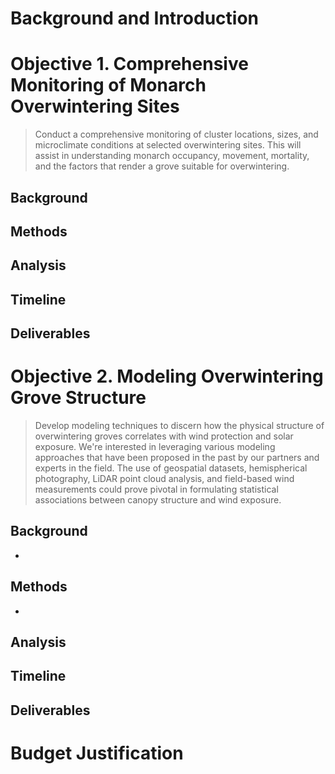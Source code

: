 # Background and Introduction

# Objective 1. Comprehensive Monitoring of Monarch Overwintering Sites
> Conduct a comprehensive monitoring of cluster locations, sizes, and microclimate conditions at selected overwintering sites. This will assist in understanding monarch occupancy, movement, mortality, and the factors that render a grove suitable for overwintering.
## Background
## Methods
## Analysis
## Timeline
## Deliverables

# Objective 2. Modeling Overwintering Grove Structure
> Develop modeling techniques to discern how the physical structure of overwintering groves correlates with wind protection and solar exposure. We're interested in leveraging various modeling approaches that have been proposed in the past by our partners and experts in the field. The use of geospatial datasets, hemispherical photography, LiDAR point cloud analysis, and field-based wind measurements could prove pivotal in formulating statistical associations between canopy structure and wind exposure.
## Background
- 
## Methods
- 
## Analysis
## Timeline
## Deliverables
# Budget Justification